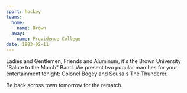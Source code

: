 ```yaml
---
sport: hockey
teams:
  home:
    name: Brown
  away:
    name: Providence College
date: 1983-02-11
---
```


Ladies and Gentlemen, Friends and Aluminum, it's the Brown University "Salute to the March" Band. We present two popular marches for your entertainment tonight: Colonel Bogey and Sousa's The Thunderer.

Be back across town tomorrow for the rematch.
